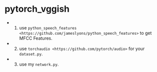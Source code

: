 # pytorch_vggish
- 1. use `python_speech_features <https://github.com/jameslyons/python_speech_features>` to get MFCC Features.
- 2. use `torchaudio <https://github.com/pytorch/audio>` for your `dataset.py`.
- 3. use my `network.py`.
